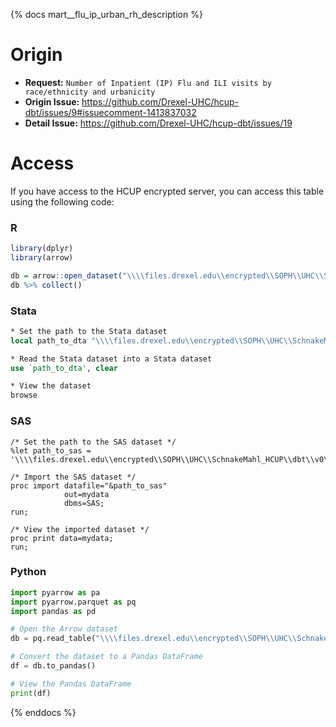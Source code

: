 {% docs mart__flu_ip_urban_rh_description %}

# Origin 

- **Request:** `Number of Inpatient (IP) Flu and ILI visits by race/ethnicity and urbanicity`
- **Origin Issue:** https://github.com/Drexel-UHC/hcup-dbt/issues/9#issuecomment-1413837032 
- **Detail Issue:** https://github.com/Drexel-UHC/hcup-dbt/issues/19

# Access

If you have access to the HCUP encrypted server, you can access this table using the following code:

### R

```r
library(dplyr)
library(arrow)

db = arrow::open_dataset("\\\\files.drexel.edu\\encrypted\\SOPH\\UHC\\SchnakeMahl_HCUP\\dbt\\v0\\models\\mart__flu_ip_urban_rh.parquet")
db %>% collect()
```

### Stata

```stata
* Set the path to the Stata dataset
local path_to_dta "\\\\files.drexel.edu\\encrypted\\SOPH\\UHC\\SchnakeMahl_HCUP\\dbt\\v0\\models\\mart__flu_ip_urban_rh.dta"

* Read the Stata dataset into a Stata dataset
use `path_to_dta', clear

* View the dataset
browse
```

### SAS

```sas
/* Set the path to the SAS dataset */
%let path_to_sas = '\\\\files.drexel.edu\\encrypted\\SOPH\\UHC\\SchnakeMahl_HCUP\\dbt\\v0\\models\\mart__flu_ip_urban_rh.sas7bdat';

/* Import the SAS dataset */
proc import datafile="&path_to_sas"
            out=mydata
            dbms=SAS;
run;

/* View the imported dataset */
proc print data=mydata;
run;
```

### Python

```python
import pyarrow as pa
import pyarrow.parquet as pq
import pandas as pd

# Open the Arrow dataset
db = pq.read_table("\\\\files.drexel.edu\\encrypted\\SOPH\\UHC\\SchnakeMahl_HCUP\\dbt\\v0\\models\\mart__flu_ip_urban_rh.parquet")

# Convert the dataset to a Pandas DataFrame
df = db.to_pandas()

# View the Pandas DataFrame
print(df)
```
{% enddocs %}
